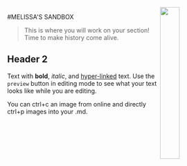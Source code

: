 <img align=right src="https://github.com/NSAWTraining/GithubProjectManagement/blob/main/sandbox/DRAFT_NSAWlogo_v2.png" width=30% height=30%>


#MELISSA'S SANDBOX

> This is where you will work on your section! Time to make history come alive. 

## Header 2

Text with **bold**, _italic_, and [hyper-linked](https://ww2.amstat.org/meetings/wsds/2022/index.cfm) text. Use the `preview` button in editing mode to see what your text looks like while you are editing. 

You can ctrl+c an image from online and directly ctrl+p images into your .md. 
